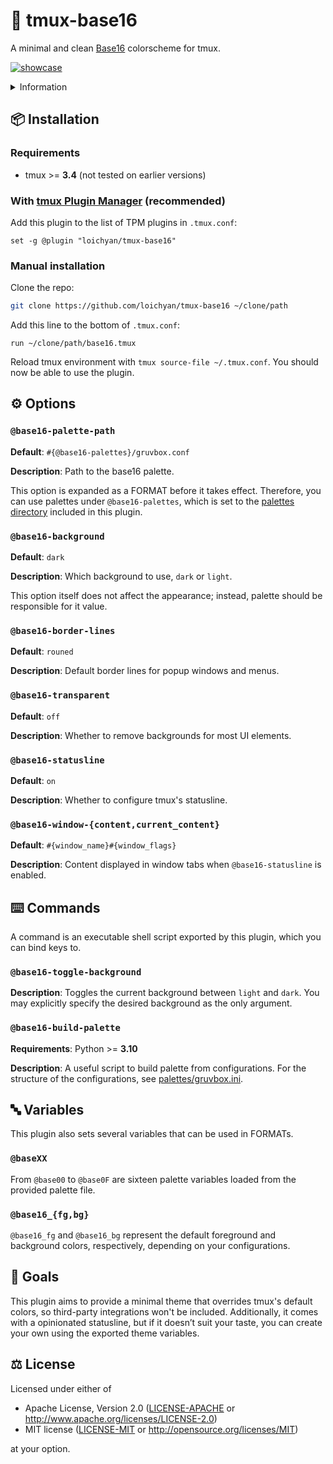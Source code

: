 # 🎨 tmux-base16

A minimal and clean [Base16](https://github.com/chriskempson/base16) colorscheme for tmux.

[![showcase](https://github.com/user-attachments/assets/18deae4b-9ba2-4c03-83de-cc31b65e7cf0)](https://github.com/loichyan/dotfiles)

<details>
<summary>Information</summary>

- font: [0xProto](https://github.com/0xType/0xProto)
- tmux: [tmux-base16](https://github.com/loichyan/tmux-base16)
- Neovim: [Meowim](https://github.com/loichyan/Meowim)

</details>

## 📦 Installation

### Requirements

- tmux >= **3.4** (not tested on earlier versions)

### With [tmux Plugin Manager](https://github.com/tmux-plugins/tpm) (recommended)

Add this plugin to the list of TPM plugins in `.tmux.conf`:

```tmux
set -g @plugin "loichyan/tmux-base16"
```

### Manual installation

Clone the repo:

```sh
git clone https://github.com/loichyan/tmux-base16 ~/clone/path
```

Add this line to the bottom of `.tmux.conf`:

```tmux
run ~/clone/path/base16.tmux
```

Reload tmux environment with `tmux source-file ~/.tmux.conf`. You should now be able to use the
plugin.

## ⚙️ Options

### `@base16-palette-path`

**Default**: `#{@base16-palettes}/gruvbox.conf`

**Description**: Path to the base16 palette.

This option is expanded as a FORMAT before it takes effect. Therefore, you can use palettes under
`@base16-palettes`, which is set to the [palettes directory](palettes) included in this plugin.

### `@base16-background`

**Default**: `dark`

**Description**: Which background to use, `dark` or `light`.

This option itself does not affect the appearance; instead, palette should be responsible for it
value.

### `@base16-border-lines`

**Default**: `rouned`

**Description**: Default border lines for popup windows and menus.

### `@base16-transparent`

**Default**: `off`

**Description**: Whether to remove backgrounds for most UI elements.

### `@base16-statusline`

**Default**: `on`

**Description**: Whether to configure tmux's statusline.

### `@base16-window-{content,current_content}`

**Default**: `#{window_name}#{window_flags}`

**Description**: Content displayed in window tabs when `@base16-statusline` is enabled.

## ⌨️ Commands

A command is an executable shell script exported by this plugin, which you can bind keys to.

### `@base16-toggle-background`

**Description**: Toggles the current background between `light` and `dark`. You may explicitly
specify the desired background as the only argument.

### `@base16-build-palette`

**Requirements**: Python >= **3.10**

**Description**: A useful script to build palette from configurations. For the structure of the
configurations, see [palettes/gruvbox.ini](palettes/gruvbox.ini).

## 🔤 Variables

This plugin also sets several variables that can be used in FORMATs.

### `@baseXX`

From `@base00` to `@base0F` are sixteen palette variables loaded from the provided palette file.

### `@base16_{fg,bg}`

`@base16_fg` and `@base16_bg` represent the default foreground and background colors, respectively,
depending on your configurations.

## 🎯 Goals

This plugin aims to provide a minimal theme that overrides tmux's default colors, so third-party
integrations won't be included. Additionally, it comes with a opinionated statusline, but if it
doesn’t suit your taste, you can create your own using the exported theme variables.

## ⚖️ License

Licensed under either of

- Apache License, Version 2.0 ([LICENSE-APACHE](LICENSE-APACHE) or
  <http://www.apache.org/licenses/LICENSE-2.0>)
- MIT license ([LICENSE-MIT](LICENSE-MIT) or <http://opensource.org/licenses/MIT>)

at your option.
